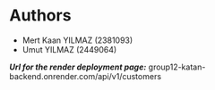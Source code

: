 # Authors
- Mert Kaan YILMAZ (2381093)
- Umut YILMAZ (2449064)

<b>*Url for the render deployment page:*</b> group12-katan-backend.onrender.com/api/v1/customers